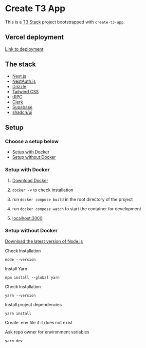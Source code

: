# Create T3 App

This is a [T3 Stack](https://create.t3.gg/) project bootstrapped with `create-t3-app`.

## Vercel deployment

<a href="https://folio-zeta-gilt.vercel.app/">Link to deployment<a/>

## The stack

- [Next.js](https://nextjs.org)
- [NextAuth.js](https://next-auth.js.org)
- [Drizzle](https://orm.drizzle.team)
- [Tailwind CSS](https://tailwindcss.com)
- [tRPC](https://trpc.io)
- [Clerk](https://clerk.com/)
- [Supabase](https://supabase.com/)
- [shadcn/ui](https://ui.shadcn.com/)

## Setup

### Choose a setup below

- [Setup with Docker](#setup-with-docker)
- [Setup without Docker](#setup-without-docker)

### Setup with Docker 

1. [Download Docker](https://www.docker.com/products/docker-desktop/)

2. `docker -v` to check installation

3. run `docker compose build` in the root directory of the project

4. run `docker compose watch` to start the container for development

5. [localhost:3000](localhost:3000)

### Setup without Docker

[Download the latest version of Node.js](https://nodejs.org/en)

Check Installation

`node --version`

Install Yarn

`npm install --global yarn`

Check Installation

`yarn --version`

Install project dependencies

`yarn install`

Create .env file if it does not exist

Ask repo owner for environment variables

`yarn dev`



